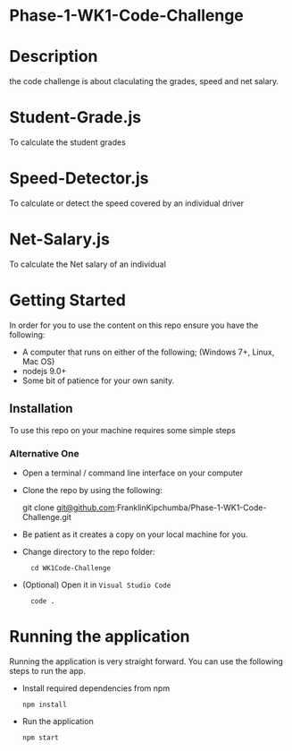 # Phase-1-WK1-Code-Challenge

# Description
the code challenge is about claculating the grades, speed and net salary.


# Student-Grade.js
To calculate the student grades 
# Speed-Detector.js
To calculate or detect the speed covered by an individual driver

# Net-Salary.js
To calculate the Net salary of an individual

# Getting Started 
In order for you to use the content on this repo ensure you have the following:

- A computer that runs on either of the following; (Windows 7+, Linux, Mac OS)
- nodejs 9.0+
- Some bit of patience for your own sanity.

## Installation

To use this repo on your machine requires some simple steps

### Alternative One

- Open a terminal / command line interface on your computer
- Clone the repo by using the following:

    git clone git@github.com:FranklinKipchumba/Phase-1-WK1-Code-Challenge.git
- Be patient as it creates a copy on your local machine for you.
- Change directory to the repo folder:

        cd WK1Code-Challenge
- (Optional) Open it in ``Visual Studio Code``

        code .

# Running the application

Running the application is very straight forward. You can use the following steps to run the app.

- Install required dependencies from npm

      npm install
- Run the application

      npm start




